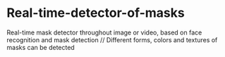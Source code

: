 # Real-time-detector-of-masks
Real-time mask detector throughout image or video, based on face recognition and mask detection 
// Different forms, colors and textures of masks can be detected
